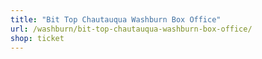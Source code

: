 ```yaml
---
title: "Bit Top Chautauqua Washburn Box Office"
url: /washburn/bit-top-chautauqua-washburn-box-office/
shop: ticket
---
```

